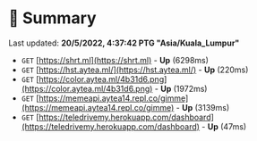# 📖 Summary
Last updated: **20/5/2022, 4:37:42 PTG "Asia/Kuala_Lumpur"**

- `GET` [https://shrt.ml](https://shrt.ml) - **Up** (6298ms)
- `GET` [https://hst.aytea.ml/](https://hst.aytea.ml/) - **Up** (220ms)
- `GET` [https://color.aytea.ml/4b31d6.png](https://color.aytea.ml/4b31d6.png) - **Up** (1972ms)
- `GET` [https://memeapi.aytea14.repl.co/gimme](https://memeapi.aytea14.repl.co/gimme) - **Up** (3139ms)
- `GET` [https://teledrivemy.herokuapp.com/dashboard](https://teledrivemy.herokuapp.com/dashboard) - **Up** (47ms)
